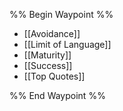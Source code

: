 %% Begin Waypoint %%
- [[Avoidance]]
- [[Limit of Language]]
- [[Maturity]]
- [[Success]]
- [[Top Quotes]]

%% End Waypoint %%
